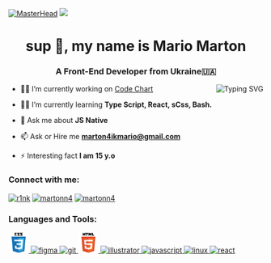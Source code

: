 [![MasterHead](https://i.ibb.co/SrhFCrf/banner-For-Git.png)](https://github.com/r1nk1337)
<img align= "righ" width="400" src="https://cdn.dribbble.com/users/1187278/screenshots/16762086/media/10ba6161c70f3edd67f34e229b62b852.gif">
<h1 align="center">sup 👋, my name is Mario Marton</h1>
<h3 align="center">A Front-End Developer from Ukraine🇺🇦</h3>
<img align="right" src="https://readme-typing-svg.herokuapp.com?font=Space+Grotesk&size=50&duration=3000&pause=20&color=F7F7F7&background=B18CFE&center=true&vCenter=true&multiline=true&height=350&lines=Hi+there!;I'm+r1nk%2C;Html+pro+dev%2C;Cool+dude+idk%2C;Pls+star)%2C;And+follow+me!" alt="Typing SVG">

- 👨‍💻 I’m currently working on [Code Chart](https://www.figma.com/design/hEyEEeOtgMb1mitfrTCmDJ/Code-chart-p1?m=auto&t=Ft8efSLfP7wgTTqM-6)

- 🧑‍🎓 I’m currently learning **Type Script, React, sCss, Bash.**

- 💬 Ask me about **JS Native**

- 📫 Ask or Hire me **marton4ikmario@gmail.com**

- ⚡ Interesting fact **I am 15 y.o**

<h3 align="left">Connect with me:</h3>
<p align="left">
<a href="https://twitter.com/r1nk" target="blank"><img align="center" src="https://raw.githubusercontent.com/rahuldkjain/github-profile-readme-generator/master/src/images/icons/Social/twitter.svg" alt="r1nk" height="30" width="40" /></a>
<a href="https://fb.com/martonn4" target="blank"><img align="center" src="https://raw.githubusercontent.com/rahuldkjain/github-profile-readme-generator/master/src/images/icons/Social/facebook.svg" alt="martonn4" height="30" width="40" /></a>
<a href="https://instagram.com/martonn4" target="blank"><img align="center" src="https://raw.githubusercontent.com/rahuldkjain/github-profile-readme-generator/master/src/images/icons/Social/instagram.svg" alt="martonn4" height="30" width="40" /></a>
</p>

<h3 align="left">Languages and Tools:</h3>
<p align="left"> <a href="https://www.w3schools.com/css/" target="_blank" rel="noreferrer"> <img src="https://raw.githubusercontent.com/devicons/devicon/master/icons/css3/css3-original-wordmark.svg" alt="css3" width="40" height="40"/> </a> <a href="https://www.figma.com/" target="_blank" rel="noreferrer"> <img src="https://cdn.jim-nielsen.com/macos/512/figma-2021-05-05.png?rf=1024" alt="figma" width="40" height="40"/> </a> <a href="https://git-scm.com/" target="_blank" rel="noreferrer"> <img src="https://www.vectorlogo.zone/logos/git-scm/git-scm-icon.svg" alt="git" width="40" height="40"/> </a> <a href="https://www.w3.org/html/" target="_blank" rel="noreferrer"> <img src="https://raw.githubusercontent.com/devicons/devicon/master/icons/html5/html5-original-wordmark.svg" alt="html5" width="40" height="40"/> </a> <a href="https://www.adobe.com/in/products/illustrator.html" target="_blank" rel="noreferrer"> <img src="https://uxwing.com/wp-content/themes/uxwing/download/brands-and-social-media/adobe-illustrator-icon.png" alt="illustrator" width="40" height="40"/> </a> <a href="https://developer.mozilla.org/en-US/docs/Web/JavaScript" target="_blank" rel="noreferrer"> <img src="https://upload.wikimedia.org/wikipedia/commons/thumb/9/99/Unofficial_JavaScript_logo_2.svg/1024px-Unofficial_JavaScript_logo_2.svg.png" alt="javascript" width="40" height="40"/> </a> <a href="https://www.linux.org/" target="_blank" rel="noreferrer"> <img src="https://code.visualstudio.com/assets/branding/app-icon.png" alt="linux" width="40" height="40"/> </a> <a href="https://reactjs.org/" target="_blank" rel="noreferrer"> <img src="https://upload.wikimedia.org/wikipedia/commons/thumb/4/4c/Typescript_logo_2020.svg/1024px-Typescript_logo_2020.svg.png" alt="react" width="40" height="40"/> </a> </p>
<!--https://www.vectorlogo.zone/logos/figma/figma-icon.svg-->
